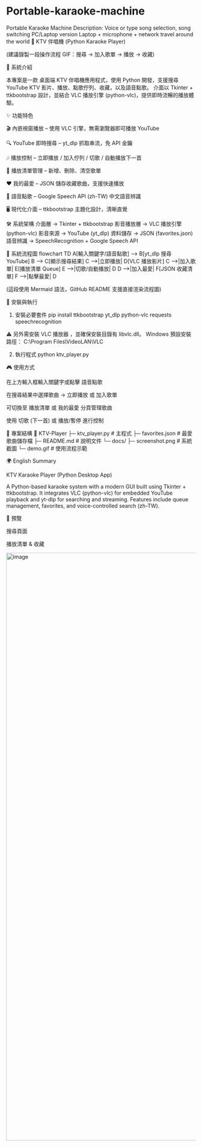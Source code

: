 # Portable-karaoke-machine
Portable Karaoke Machine Description: Voice or type song selection, song switching PC/Laptop version Laptop + microphone + network travel around the world
🎤 KTV 伴唱機 (Python Karaoke Player)


(建議錄製一段操作流程 GIF：搜尋 → 加入歌單 → 播放 → 收藏)

📖 系統介紹

本專案是一款 桌面端 KTV 伴唱機應用程式，使用 Python 開發，支援搜尋 YouTube KTV 影片、播放、點歌佇列、收藏，以及語音點歌。
介面以 Tkinter + ttkbootstrap 設計，並結合 VLC 播放引擎 (python-vlc)，提供即時流暢的播放體驗。

✨ 功能特色

🎬 內嵌視窗播放 – 使用 VLC 引擎，無需瀏覽器即可播放 YouTube

🔍 YouTube 即時搜尋 – yt_dlp 抓取串流，免 API 金鑰

🎶 播放控制 – 立即播放 / 加入佇列 / 切歌 / 自動播放下一首

📑 播放清單管理 – 新增、刪除、清空歌單

❤️ 我的最愛 – JSON 儲存收藏歌曲，支援快速播放

🎤 語音點歌 – Google Speech API (zh-TW) 中文語音辨識

🖥 現代化介面 – ttkbootstrap 主題化設計，清晰直覺

🛠 系統架構
介面層         → Tkinter + ttkbootstrap
影音播放層     → VLC 播放引擎 (python-vlc)
影音來源       → YouTube (yt_dlp)
資料儲存       → JSON (favorites.json)
語音辨識       → SpeechRecognition + Google Speech API

🔄 系統流程圖
flowchart TD
    A[輸入關鍵字/語音點歌] --> B[yt_dlp 搜尋 YouTube]
    B --> C[顯示搜尋結果]
    C -->|立即播放| D[VLC 播放影片]
    C -->|加入歌單| E[播放清單 Queue]
    E -->|切歌/自動播放| D
    D -->|加入最愛| F[JSON 收藏清單]
    F -->|點擊最愛| D


(這段使用 Mermaid
 語法，GitHub README 支援直接渲染流程圖)

🚀 安裝與執行
1. 安裝必要套件
pip install ttkbootstrap yt_dlp python-vlc requests speechrecognition


⚠️ 另外需安裝 VLC 播放器
，並確保安裝目錄有 libvlc.dll。
Windows 預設安裝路徑： C:\Program Files\VideoLAN\VLC

2. 執行程式
python ktv_player.py

🎮 使用方式

在上方輸入框輸入關鍵字或點擊 語音點歌

在搜尋結果中選擇歌曲 → 立即播放 或 加入歌單

可切換至 播放清單 或 我的最愛 分頁管理歌曲

使用 切歌 (下一首) 或 播放/暫停 進行控制

📂 專案結構
📁 KTV-Player
 ├─ ktv_player.py       # 主程式
 ├─ favorites.json      # 最愛歌曲儲存檔
 ├─ README.md           # 說明文件
 └─ docs/
     ├─ screenshot.png  # 系統截圖
     └─ demo.gif        # 使用流程示範

🌍 English Summary

KTV Karaoke Player (Python Desktop App)

A Python-based karaoke system with a modern GUI built using Tkinter + ttkbootstrap. It integrates VLC (python-vlc) for embedded YouTube playback and yt-dlp for searching and streaming. Features include queue management, favorites, and voice-controlled search (zh-TW).

📸 預覽

搜尋頁面


播放清單 & 收藏



<img width="2054" height="1557" alt="image" src="https://github.com/user-attachments/assets/94a79672-00d7-4489-bd88-05e84765fa25" />
